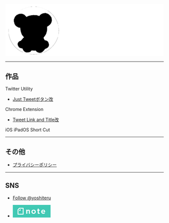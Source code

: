 ![logo](/img/yoshiteru_logo.png)

---

## 作品
Twitter Utility
+ [Just Tweetボタン改](JustTweetmod)

 Chrome Extension
+ [Tweet Link and Title改](TweetLinkandTitlemod)

 iOS iPadOS Short Cut

---

## その他
+ [プライバシーポリシー](privacy)

---

## SNS
+ <a href="https://twitter.com/yoshiteru?ref_src=twsrc%5Etfw" class="twitter-follow-button" data-show-count="false">Follow @yoshiteru</a><script async src="https://platform.twitter.com/widgets.js" charset="utf-8"></script>

+ <a href="https://note.com/yoshiteru11"><img src="/img/note.png"></a>
